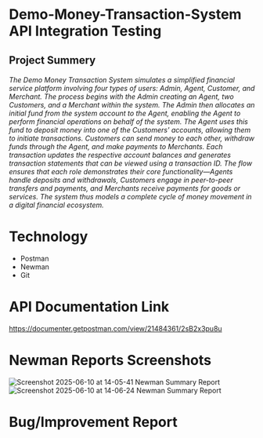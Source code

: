 # Demo-Money-Transaction-System API Integration Testing
## Project Summery
###### The Demo Money Transaction System simulates a simplified financial service platform involving four types of users: Admin, Agent, Customer, and Merchant. The process begins with the Admin creating an Agent, two Customers, and a Merchant within the system. The Admin then allocates an initial fund from the system account to the Agent, enabling the Agent to perform financial operations on behalf of the system. The Agent uses this fund to deposit money into one of the Customers' accounts, allowing them to initiate transactions. Customers can send money to each other, withdraw funds through the Agent, and make payments to Merchants. Each transaction updates the respective account balances and generates transaction statements that can be viewed using a transaction ID. The flow ensures that each role demonstrates their core functionality—Agents handle deposits and withdrawals, Customers engage in peer-to-peer transfers and payments, and Merchants receive payments for goods or services. The system thus models a complete cycle of money movement in a digital financial ecosystem.

# Technology
- Postman
- Newman
- Git

# API Documentation Link
https://documenter.getpostman.com/view/21484361/2sB2x3pu8u 

# Newman Reports Screenshots
![Screenshot 2025-06-10 at 14-05-41 Newman Summary Report](https://github.com/user-attachments/assets/6c442b42-fc8c-4d8a-893f-17812d63aeea)
![Screenshot 2025-06-10 at 14-06-24 Newman Summary Report](https://github.com/user-attachments/assets/4dee01a8-fbd5-403a-920e-31757926b8fc)

# Bug/Improvement Report
